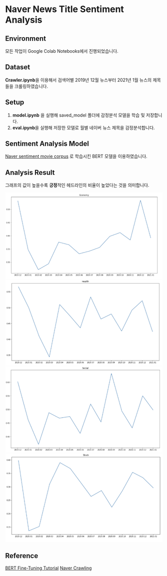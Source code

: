 # Naver News Title Sentiment Analysis

## Environment
모든 작업이 Google Colab Notebooks에서 진행되었습니다.

## Dataset
**Crawler.ipynb**을 이용해서 검색어별 2019년 12월 뉴스부터 2021년 1월 뉴스의 제목들을 크롤링하였습니다.

## Setup
1. **model.ipynb** 을 실행해 saved_model 폴더에 감정분석 모델을 학습 및 저장합니다.
2. **eval.ipynb**을 실행해 저장한 모델로 월별 네이버 뉴스 제목을 감정분석합니다.

## Sentiment Analysis Model
[Naver sentiment movie corpus](https://github.com/e9t/nsmc/) 로 학습시킨 BERT 모델을 이용하였습니다.

## Analysis Result
그래프의 값이 높을수록 **긍정**적인 헤드라인의 비율이 높았다는 것을 의미합니다.

![Economy](https://github.com/KKN18/Naver-News-Sentiment-Analysis/blob/main/result/Economy.PNG)
![Health](https://github.com/KKN18/Naver-News-Sentiment-Analysis/blob/main/result/Health.PNG)
![Social](https://github.com/KKN18/Naver-News-Sentiment-Analysis/blob/main/result/Social.PNG)
![Stock](https://github.com/KKN18/Naver-News-Sentiment-Analysis/blob/main/result/Stock.PNG)

## Reference
[BERT Fine-Tuning Tutorial](https://medium.com/@aniruddha.choudhury94/part-2-bert-fine-tuning-tutorial-with-pytorch-for-text-classification-on-the-corpus-of-linguistic-18057ce330e1)
[Naver  Crawling](https://bumcrush.tistory.com/116)
